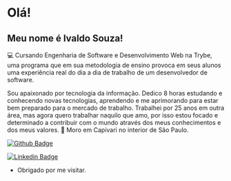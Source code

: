 # Olá!

 

## Meu nome é Ivaldo Souza!

 

:computer:  Cursando Engenharia de Software e Desenvolvimento Web na Trybe, uma programa que em sua metodologia de ensino provoca em seus alunos uma experiência real do dia a dia de trabalho de um desenvolvedor de software.

Sou apaixonado por tecnologia da informação. Dedico 8 horas estudando e conhecendo novas tecnologias, aprendendo e me aprimorando para estar bem preparado para o mercado de trabalho.
Trabalhei por 25 anos em outra área, mas agora quero trabalhar naquilo que amo, por isso estou focado e determinado a contribuir com o mundo através dos meus conhecimentos e dos meus valores.
:house_with_garden: Moro em Capivari no interior de São Paulo.

[![Github Badge](https://img.shields.io/badge/-Github-000?style=flat-square&logo=Github&logoColor=white&link=https://github.com/IvaldoSouza)](https://github.com/IvaldoSouza)

[![Linkedin Badge](https://img.shields.io/badge/-LinkedIn-blue?style=flat-square&logo=Linkedin&logoColor=white&link=https://www.linkedin.com/in/ivaldo-souza)]( https://www.linkedin.com/in/ivaldo-souza)



- Obrigado por me visitar.
